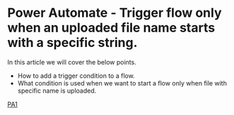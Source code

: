 # Power Automate - Trigger flow only when an uploaded file name starts with a specific string.

In this article we will cover the below points.
- How to add a trigger condition to a flow. 
- What condition is used when we want to start a flow only when file with specific name is uploaded.


[PA1](https://github.com/sudheer3v/PowerAutomate/blob/PowerAutomate_DEV/src/Images/PATriggerConditionforName/PA1.png)

